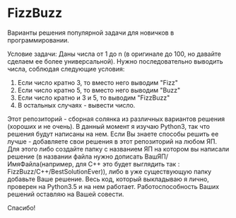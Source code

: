 # FizzBuzz
Варианты решения популярной задачи для новичков в программировании.

Условие задачи:
Даны числа от 1 до n (в оригинале до 100, но давайте сделаем ее более универсальной). Нужно последовательно выводить числа, соблюдая следующие условия:
  1. Если число кратно 3, то вместо него выводим "Fizz"
  2. Если число кратно 5, то вместо него выводим "Buzz"
  3. Если число кратно и 3 и 5, то выводим "FizzBuzz"
  4. В остальных случаях - вывести число.

Этот репозиторий - сборная солянка из различных вариантов решения (хороших и не очень). В данный момент я изучаю Python3, так что решения будут написаны на нем. 
Если Вы знаете способы решить ее лучше - добавляете свои решения в этот репозиторий на любом ЯП. Для этого либо создайте папку с названием ЯП на котором вы написали решение (в названии файла нужно дописать ВашЯП/ИмяФайла(например, для С++ это будет выглядить так : FizzBuzz/C++/BestSolutionEver)), либо в уже существующую папку добавьте Ваше решение.
Весь код, который выкладываю я лично, проверен на Python3.5 и на нем работает.
Работоспособность Ваших решений оставляю на Вашей совести.

Спасибо!


